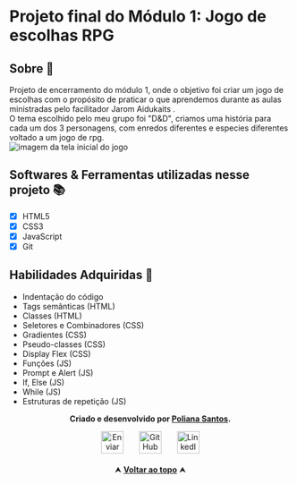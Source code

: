# Projeto final do Módulo 1: Jogo de escolhas RPG 

<h2 id="sobre">Sobre 🔎</h2>
  <p>Projeto de encerramento do módulo 1, onde o objetivo foi criar um jogo de escolhas com o propósito de praticar o que aprendemos durante as aulas ministradas pelo facilitador Jarom Aidukaits .<br>
  O tema escolhido pelo meu grupo foi "D&D", criamos uma história para cada um dos 3 personagens, com enredos diferentes e especies diferentes voltado a um jogo de rpg.<br>

<img src="https://user-images.githubusercontent.com/99842806/164089711-46444a22-8d46-441b-979f-06b7c08ebda2.png" alt="imagem da tela inicial do jogo">

<h2 id="linguagens">Softwares & Ferramentas utilizadas nesse projeto 📚</h2>

  - [x] HTML5
  - [x] CSS3
  - [x] JavaScript
  - [x] Git

<h2 id="habilidades">Habilidades Adquiridas 📝</h2>

  - Indentação do código
  - Tags semânticas (HTML)
  - Classes (HTML)
  - Seletores e Combinadores (CSS)
  - Gradientes (CSS)
  - Pseudo-classes (CSS)
  - Display Flex (CSS)
  - Funções (JS)
  - Prompt e Alert (JS)
  - If, Else (JS)
  - While (JS)
  - Estruturas de repetição (JS)

<div id="autor" align="center">
  
  **Criado e desenvolvido por [Poliana Santos](https://www.linkedin.com/in/polianasantoss/).**
  
 <div align="center"> 
  <a href="mailto:zpolianasantos@gmail.com"><img src="https://cdn-icons-png.flaticon.com/512/552/552486.png" height="40em" title="Enviar E-mail"></a>
   &nbsp;&nbsp;&nbsp;&nbsp;&nbsp;
  <a href="https://github.com/pollysantos" target="_blank"><img src="https://cdn-icons-png.flaticon.com/512/733/733553.png" height="40em" title="GitHub de PollySantos"></a>
   &nbsp;&nbsp;&nbsp;&nbsp;&nbsp;
  <a href="https://www.linkedin.com/in/polianasantoss/" target="_blank"><img src="https://cdn-icons-png.flaticon.com/512/145/145807.png" height="40em" title="LinkedIn de Poliana"></a>
  </div>
</div>

<br>

<div align="center">
  &#11165;&nbsp;<a href="#inicio"><strong>Voltar ao topo</strong></a>&nbsp;&#11165;
</div>

